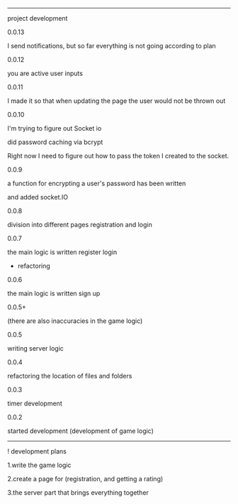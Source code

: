 ___________________________________________________________________________
project development

0.0.13

I send notifications, but so far everything is not going according to plan

0.0.12

you are active user inputs

0.0.11 

I made it so that when updating the page the user would not be thrown out


0.0.10 

I'm trying to figure out Socket io

did password caching via bcrypt

Right now I need to figure out how to pass the token I created to the socket.

0.0.9

a function for encrypting a user's password has been written

and added socket.IO

0.0.8 

division into different pages registration and login

0.0.7

the main logic is written register login
+ refactoring

0.0.6

the main logic is written sign up


0.0.5+

(there are also inaccuracies in the game logic)

0.0.5

writing server logic 


0.0.4

refactoring the location of files and folders

0.0.3

timer development

0.0.2

started development
(development of game logic)

___________________________________________________________________________

! development plans

1.write the game logic

2.create a page for (registration, and getting a rating)

3.the server part that brings everything together